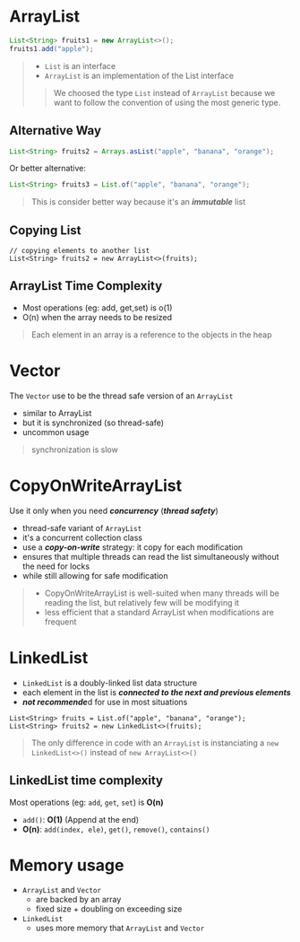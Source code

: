 # ArrayList
```java
List<String> fruits1 = new ArrayList<>();
fruits1.add("apple");
```
> - `List` is an interface
> - `ArrayList` is an implementation of the List interface
> > We choosed the type `List` instead of `ArrayList` because we want to follow the convention of using the most generic type.

## Alternative Way
```java
List<String> fruits2 = Arrays.asList("apple", "banana", "orange");
```
Or better alternative:
```java
List<String> fruits3 = List.of("apple", "banana", "orange");
```
> This is consider better way because it's an ***immutable*** list

## Copying List
```
// copying elements to another list
List<String> fruits2 = new ArrayList<>(fruits);
```

## ArrayList Time Complexity
- Most operations (eg: add, get,set) is o(1)
- O(n) when the array needs to be resized

> Each element in an array is a reference to the objects in the heap

# Vector
The `Vector` use to be the thread safe version of an `ArrayList`
- similar to ArrayList
- but it is synchronized (so thread-safe)
- uncommon usage
> synchronization is slow

# CopyOnWriteArrayList
Use it only when you need ***concurrency*** (***thread safety***)
- thread-safe variant of `ArrayList`
- it's a concurrent collection class
- use a ***copy-on-write*** strategy: it copy for each modification
- ensures that multiple threads can read the list simultaneously without the need for locks
- while still allowing for safe modification
> - CopyOnWriteArrayList is well-suited when many threads will be reading the list, but relatively few will be modifying it
> - less efficient that a standard ArrayList when modifications are frequent

# LinkedList
- `LinkedList` is a doubly-linked list data structure
- each element in the list is ***connected to the next and previous elements***
- ***not recommende***d for use in most situations
```
List<String> fruits = List.of("apple", "banana", "orange");
List<String> fruits2 = new LinkedList<>(fruits);
```
> The only difference in code with an `ArrayList` is instanciating a `new LinkedList<>()` instead of `new ArrayList<>()`
> 
## LinkedList time complexity
Most operations (eg: `add`, `get`, `set`) is **O(n)**
- `add()`: **O(1)** (Append at the end)
- **O(n)**: `add(index, ele)`, `get()`, `remove()`, `contains()`

# Memory usage
- `ArrayList` and `Vector`
	- are backed by an array
	- fixed size + doubling on exceeding size
- `LinkedList`
	- uses more memory that `ArrayList` and `Vector`